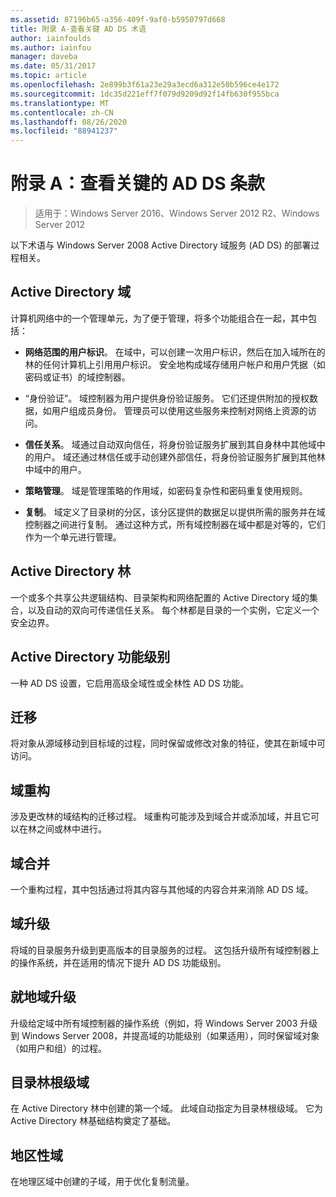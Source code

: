 ```yaml
---
ms.assetid: 87196b65-a356-409f-9af0-b5950797d668
title: 附录 A-查看关键 AD DS 术语
author: iainfoulds
ms.author: iainfou
manager: daveba
ms.date: 05/31/2017
ms.topic: article
ms.openlocfilehash: 2e899b3f61a23e29a3ecd6a312e50b596ce4e172
ms.sourcegitcommit: 1dc35d221eff7f079d9209d92f14fb630f955bca
ms.translationtype: MT
ms.contentlocale: zh-CN
ms.lasthandoff: 08/26/2020
ms.locfileid: "88941237"
---
```

# <a name="appendix-a-reviewing-key-ad-ds-terms"></a>附录 A：查看关键的 AD DS 条款

>适用于：Windows Server 2016、Windows Server 2012 R2、Windows Server 2012

以下术语与 Windows Server 2008 Active Directory 域服务 (AD DS) 的部署过程相关。

## <a name="active-directory-domain"></a>Active Directory 域
计算机网络中的一个管理单元，为了便于管理，将多个功能组合在一起，其中包括：

-   **网络范围的用户标识**。 在域中，可以创建一次用户标识，然后在加入域所在的林的任何计算机上引用用户标识。 安全地构成域存储用户帐户和用户凭据（如密码或证书）的域控制器。

-   “身份验证”。 域控制器为用户提供身份验证服务。 它们还提供附加的授权数据，如用户组成员身份。 管理员可以使用这些服务来控制对网络上资源的访问。

-   **信任关系**。 域通过自动双向信任，将身份验证服务扩展到其自身林中其他域中的用户。 域还通过林信任或手动创建外部信任，将身份验证服务扩展到其他林中域中的用户。

-   **策略管理**。 域是管理策略的作用域，如密码复杂性和密码重复使用规则。

-   **复制**。 域定义了目录树的分区，该分区提供的数据足以提供所需的服务并在域控制器之间进行复制。 通过这种方式，所有域控制器在域中都是对等的，它们作为一个单元进行管理。

## <a name="active-directory-forest"></a>Active Directory 林
一个或多个共享公共逻辑结构、目录架构和网络配置的 Active Directory 域的集合，以及自动的双向可传递信任关系。 每个林都是目录的一个实例，它定义一个安全边界。

## <a name="active-directory-functional-level"></a>Active Directory 功能级别
一种 AD DS 设置，它启用高级全域性或全林性 AD DS 功能。

## <a name="migration"></a>迁移
将对象从源域移动到目标域的过程，同时保留或修改对象的特征，使其在新域中可访问。

## <a name="domain-restructure"></a>域重构
涉及更改林的域结构的迁移过程。 域重构可能涉及到域合并或添加域，并且它可以在林之间或林中进行。

## <a name="domain-consolidation"></a>域合并
一个重构过程，其中包括通过将其内容与其他域的内容合并来消除 AD DS 域。

## <a name="domain-upgrade"></a>域升级
将域的目录服务升级到更高版本的目录服务的过程。 这包括升级所有域控制器上的操作系统，并在适用的情况下提升 AD DS 功能级别。

## <a name="in-place-domain-upgrade"></a>就地域升级
升级给定域中所有域控制器的操作系统（例如，将 Windows Server 2003 升级到 Windows Server 2008，并提高域的功能级别（如果适用），同时保留域对象（如用户和组）的过程。

## <a name="forest-root-domain"></a>目录林根级域
在 Active Directory 林中创建的第一个域。 此域自动指定为目录林根级域。 它为 Active Directory 林基础结构奠定了基础。

## <a name="regional-domain"></a>地区性域
在地理区域中创建的子域，用于优化复制流量。



